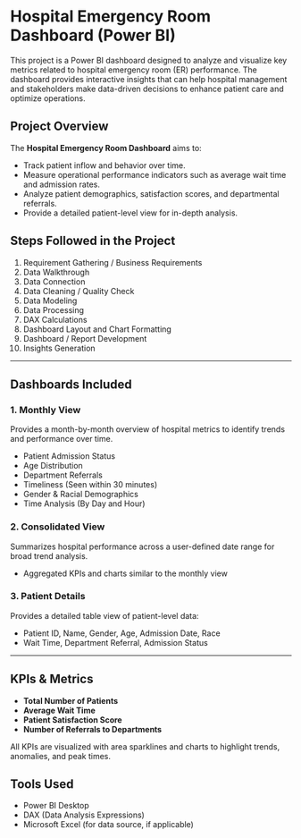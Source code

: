 #  Hospital Emergency Room Dashboard (Power BI)

This project is a Power BI dashboard designed to analyze and visualize key metrics related to hospital emergency room (ER) performance. The dashboard provides interactive insights that can help hospital management and stakeholders make data-driven decisions to enhance patient care and optimize operations.

##  Project Overview

The **Hospital Emergency Room Dashboard** aims to:

- Track patient inflow and behavior over time.
- Measure operational performance indicators such as average wait time and admission rates.
- Analyze patient demographics, satisfaction scores, and departmental referrals.
- Provide a detailed patient-level view for in-depth analysis.

##  Steps Followed in the Project

1. Requirement Gathering / Business Requirements
2. Data Walkthrough
3. Data Connection
4. Data Cleaning / Quality Check
5. Data Modeling
6. Data Processing
7. DAX Calculations
8. Dashboard Layout and Chart Formatting
9. Dashboard / Report Development
10. Insights Generation

---

##  Dashboards Included

### 1.  **Monthly View**
Provides a month-by-month overview of hospital metrics to identify trends and performance over time.
- Patient Admission Status
- Age Distribution
- Department Referrals
- Timeliness (Seen within 30 minutes)
- Gender & Racial Demographics
- Time Analysis (By Day and Hour)

### 2.  **Consolidated View**
Summarizes hospital performance across a user-defined date range for broad trend analysis.
- Aggregated KPIs and charts similar to the monthly view

### 3.  **Patient Details**
Provides a detailed table view of patient-level data:
- Patient ID, Name, Gender, Age, Admission Date, Race
- Wait Time, Department Referral, Admission Status

---

##  KPIs & Metrics

- **Total Number of Patients**
- **Average Wait Time**
- **Patient Satisfaction Score**
- **Number of Referrals to Departments**

All KPIs are visualized with area sparklines and charts to highlight trends, anomalies, and peak times.

##  Tools Used

- Power BI Desktop
- DAX (Data Analysis Expressions)
- Microsoft Excel (for data source, if applicable)





